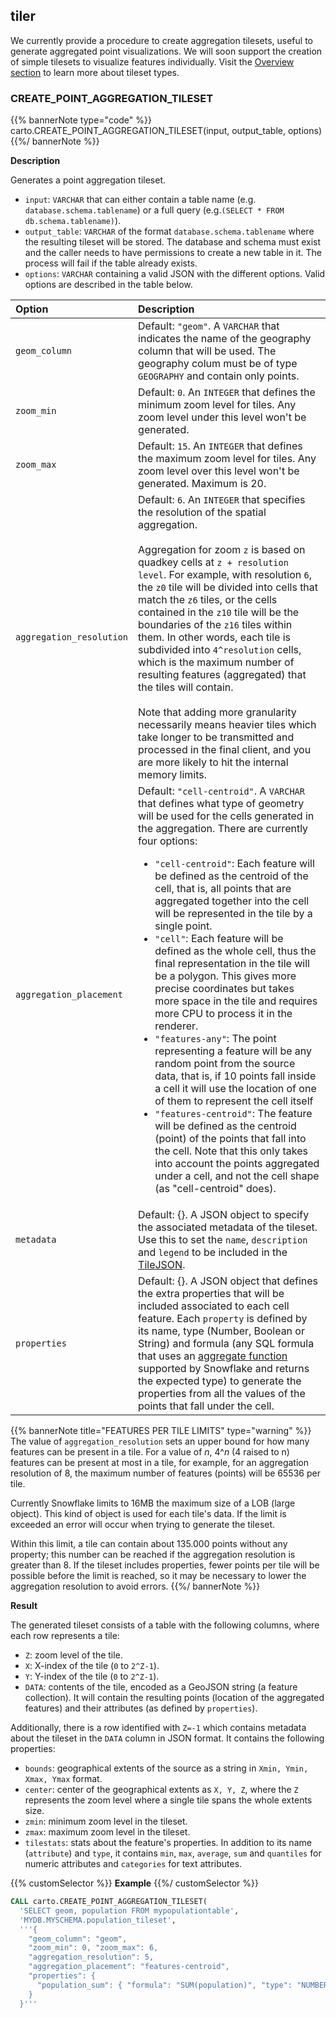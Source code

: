 ## tiler

<div class="badges"><div class="experimental"></div><div class="advanced"></div></div>

We currently provide a procedure to create aggregation tilesets, useful to generate aggregated point visualizations. We will soon support the creation of simple tilesets to visualize features individually. Visit the [Overview section](/analytics-toolbox-snowflake/overview/tilesets/) to learn more about tileset types.

### CREATE_POINT_AGGREGATION_TILESET

{{% bannerNote type="code" %}}
carto.CREATE_POINT_AGGREGATION_TILESET(input, output_table, options)
{{%/ bannerNote %}}

**Description**

Generates a point aggregation tileset.

* `input`: `VARCHAR` that can either contain a table name (e.g. `database.schema.tablename`) or a full query (e.g.<code>(SELECT * FROM db.schema.tablename)</code>).
* `output_table`: `VARCHAR` of the format `database.schema.tablename` where the resulting tileset will be stored. The database and schema must exist and the caller needs to have permissions to create a new table in it. The process will fail if the table already exists.
* `options`: `VARCHAR` containing a valid JSON with the different options. Valid options are described in the table below.

| Option | Description |
| :----- | :------ |
|`geom_column`| Default: `"geom"`. A `VARCHAR` that indicates the name of the geography column that will be used. The geography colum must be of type `GEOGRAPHY` and contain only points. |
|`zoom_min`| Default: `0`. An `INTEGER` that defines the minimum zoom level for tiles. Any zoom level under this level won't be generated.|
|`zoom_max`| Default: `15`. An `INTEGER` that defines the maximum zoom level for tiles. Any zoom level over this level won't be generated. Maximum is 20.|
|`aggregation_resolution`| Default: `6`. An `INTEGER` that specifies the resolution of the spatial aggregation.<br/><br/>Aggregation for zoom `z` is based on quadkey cells at `z + resolution level`. For example, with resolution `6`, the `z0` tile will be divided into cells that match the `z6` tiles, or the cells contained in the `z10` tile will be the boundaries of the `z16` tiles within them. In other words, each tile is subdivided into `4^resolution` cells, which is the maximum number of resulting features (aggregated) that the tiles will contain.<br/><br/>Note that adding more granularity necessarily means heavier tiles which take longer to be transmitted and processed in the final client, and you are more likely to hit the internal memory limits.|
|`aggregation_placement`| Default: `"cell-centroid"`. A `VARCHAR` that defines what type of geometry will be used for the cells generated in the aggregation. There are currently four options:<br/><ul><li>`"cell-centroid"`: Each feature will be defined as the centroid of the cell, that is, all points that are aggregated together into the cell will be represented in the tile by a single point.</li><li>`"cell"`: Each feature will be defined as the whole cell, thus the final representation in the tile will be a polygon. This gives more precise coordinates but takes more space in the tile and requires more CPU to process it in the renderer.</li><li>`"features-any"`: The point representing a feature will be any random point from the source data, that is, if 10 points fall inside a cell it will use the location of one of them to represent the cell itself</li><li>`"features-centroid"`: The feature will be defined as the centroid (point) of the points that fall into the cell. Note that this only takes into account the points aggregated under a cell, and not the cell shape (as "cell-centroid" does).</li></ul>|
|`metadata`| Default: {}. A JSON object to specify the associated metadata of the tileset. Use this to set the `name`, `description` and `legend` to be included in the [TileJSON](https://github.com/mapbox/tilejson-spec/tree/master/2.2.0).|
|`properties`| Default: {}. A JSON object that defines the extra properties that will be included associated to each cell feature. Each `property` is defined by its name, type (Number, Boolean or String) and formula (any SQL formula that uses an [aggregate function]((https://docs.snowflake.com/en/sql-reference/functions-aggregation.html)) supported by Snowflake and returns the expected type) to generate the properties from all the values of the points that fall under the cell.|

{{% bannerNote title="FEATURES PER TILE LIMITS" type="warning" %}}
The value of `aggregation_resolution` sets an upper bound for how many features can be present in a tile. For a value of _n_, 4^_n_ (4 raised to n) features can be present at most in a tile, for example, for an aggregation resolution of 8, the maximum number of features (points) will be 65536 per tile.

Currently Snowflake limits to 16MB the maximum size of a LOB (large object). This kind of object is used for each tile's data. If the limit is exceeded an error will occur when trying to generate the tileset.

Within this limit, a tile can contain about 135.000 points without any property; this number can be reached if the aggregation resolution is greater than 8. If the tileset includes properties, fewer points per tile will be possible before the limit is reached, so it may be necessary to lower the aggregation resolution to avoid errors.
{{%/ bannerNote %}}

**Result**

The generated tileset consists of a table with the following columns, where each row represents a tile:
* `Z`: zoom level of the tile.
* `X`: X-index of the tile (`0` to `2^Z-1`).
* `Y`: Y-index of the tile (`0` to `2^Z-1`).
* `DATA`: contents of the tile, encoded as a GeoJSON string (a feature collection). It will contain the resulting points (location of the aggregated features) and their attributes (as defined by `properties`).

Additionally, there is a row identified with `Z=-1` which contains metadata about the tileset in the `DATA` column in JSON format. It contains the following properties:

* `bounds`: geographical extents of the source as a string in `Xmin, Ymin, Xmax, Ymax` format.
* `center`: center of the geographical extents as `X, Y, Z`, where the `Z` represents the zoom level where a single tile spans the whole extents size.
* `zmin`: minimum zoom level in the tileset.
* `zmax`: maximum zoom level in the tileset.
* `tilestats`: stats about the feature's properties. In addition to its name (`attribute`) and `type`, it contains `min`, `max`, `average`, `sum` and `quantiles` for numeric attributes and `categories` for text attributes.

{{% customSelector %}}
**Example**
{{%/ customSelector %}}

```sql
CALL carto.CREATE_POINT_AGGREGATION_TILESET(
  'SELECT geom, population FROM mypopulationtable',
  'MYDB.MYSCHEMA.population_tileset',
  '''{
    "geom_column": "geom",
    "zoom_min": 0, "zoom_max": 6,
    "aggregation_resolution": 5,
    "aggregation_placement": "features-centroid",
    "properties": {
      "population_sum": { "formula": "SUM(population)", "type": "NUMBER" }
    }
  }'''
```
